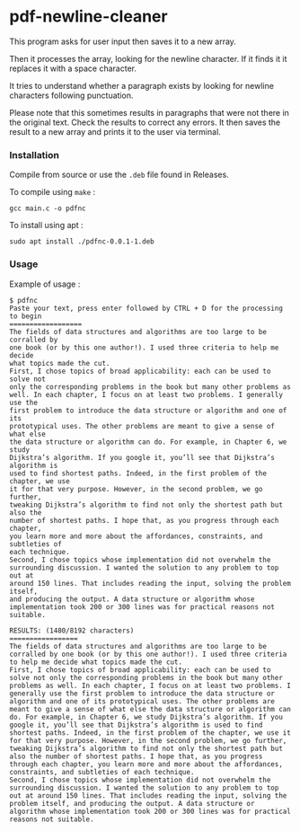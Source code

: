 # pdf-newline-cleaner
This program asks for user input then saves it to a new array.

Then it processes the array, looking for the newline character. If it finds it it replaces it with a space character. 
    
It tries to understand whether a paragraph exists by looking for newline characters following punctuation. 
    
Please note that this sometimes results in paragraphs that were not there in the original text. Check the results to correct any errors. It then saves the result to a new array and prints it to the user via terminal.

### Installation
Compile from source  or use the `.deb` file found in Releases.

To compile using `make` : 
```
gcc main.c -o pdfnc
```

To install using apt :
```
sudo apt install ./pdfnc-0.0.1-1.deb
```

### Usage
Example of usage : 
```terminal
$ pdfnc
Paste your text, press enter followed by CTRL + D for the processing to begin
==================
The fields of data structures and algorithms are too large to be corralled by
one book (or by this one author!). I used three criteria to help me decide
what topics made the cut.
First, I chose topics of broad applicability: each can be used to solve not
only the corresponding problems in the book but many other problems as
well. In each chapter, I focus on at least two problems. I generally use the
first problem to introduce the data structure or algorithm and one of its
prototypical uses. The other problems are meant to give a sense of what else
the data structure or algorithm can do. For example, in Chapter 6, we study
Dijkstra’s algorithm. If you google it, you’ll see that Dijkstra’s algorithm is
used to find shortest paths. Indeed, in the first problem of the chapter, we use
it for that very purpose. However, in the second problem, we go further,
tweaking Dijkstra’s algorithm to find not only the shortest path but also the
number of shortest paths. I hope that, as you progress through each chapter,
you learn more and more about the affordances, constraints, and subtleties of
each technique.
Second, I chose topics whose implementation did not overwhelm the
surrounding discussion. I wanted the solution to any problem to top out at
around 150 lines. That includes reading the input, solving the problem itself,
and producing the output. A data structure or algorithm whose
implementation took 200 or 300 lines was for practical reasons not suitable.

RESULTS: (1480/8192 characters)
=================
The fields of data structures and algorithms are too large to be corralled by one book (or by this one author!). I used three criteria to help me decide what topics made the cut.
First, I chose topics of broad applicability: each can be used to solve not only the corresponding problems in the book but many other problems as well. In each chapter, I focus on at least two problems. I generally use the first problem to introduce the data structure or algorithm and one of its prototypical uses. The other problems are meant to give a sense of what else the data structure or algorithm can do. For example, in Chapter 6, we study Dijkstra’s algorithm. If you google it, you’ll see that Dijkstra’s algorithm is used to find shortest paths. Indeed, in the first problem of the chapter, we use it for that very purpose. However, in the second problem, we go further, tweaking Dijkstra’s algorithm to find not only the shortest path but also the number of shortest paths. I hope that, as you progress through each chapter, you learn more and more about the affordances, constraints, and subtleties of each technique.
Second, I chose topics whose implementation did not overwhelm the surrounding discussion. I wanted the solution to any problem to top out at around 150 lines. That includes reading the input, solving the problem itself, and producing the output. A data structure or algorithm whose implementation took 200 or 300 lines was for practical reasons not suitable.
```
